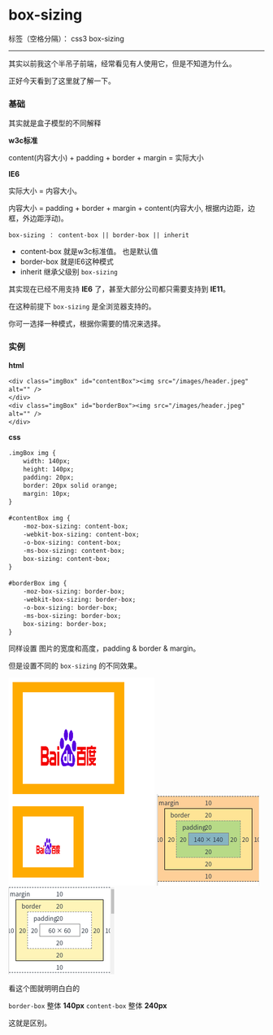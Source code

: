 # box-sizing

标签（空格分隔）： css3 box-sizing

---

其实以前我这个半吊子前端，经常看见有人使用它，但是不知道为什么。

正好今天看到了这里就了解一下。

### 基础

其实就是盒子模型的不同解释

**w3c标准**

content(内容大小) + padding + border + margin = 实际大小

**IE6**

实际大小 = 内容大小。

内容大小 = padding + border + margin + content(内容大小, 根据内边距，边框，外边距浮动)。


```
box-sizing ： content-box || border-box || inherit
```

-  content-box  就是w3c标准值。 也是默认值
-  border-box 就是IE6这种模式
-  inherit 继承父级别 `box-sizing`

其实现在已经不用支持 **IE6** 了，甚至大部分公司都只需要支持到 **IE11**。

在这种前提下 `box-sizing` 是全浏览器支持的。

你可一选择一种模式，根据你需要的情况来选择。

### 实例

**html**

```
<div class="imgBox" id="contentBox"><img src="/images/header.jpeg" alt="" />
</div>
<div class="imgBox" id="borderBox"><img src="/images/header.jpeg" alt="" />
</div>
```

**css**

```
.imgBox img {
	width: 140px;
	height: 140px;
	padding: 20px;
	border: 20px solid orange;
	margin: 10px;
}

#contentBox img {
	-moz-box-sizing: content-box;
	-webkit-box-sizing: content-box;
	-o-box-sizing: content-box;
	-ms-box-sizing: content-box;
	box-sizing: content-box; 
}

#borderBox img {
	-moz-box-sizing: border-box;
	-webkit-box-sizing: border-box;
	-o-box-sizing: border-box;
	-ms-box-sizing: border-box;
	box-sizing: border-box;
}
```

同样设置 图片的宽度和高度，padding & border & margin。

但是设置不同的 `box-sizing` 的不同效果。

 ![](../images/20191017214719.png) 
 ![](../images/20191017221128.png)
 ![](../images/20191017221826.png)

看这个图就明明白白的

`border-box` 整体 **140px**
`content-box` 整体 **240px**

这就是区别。




